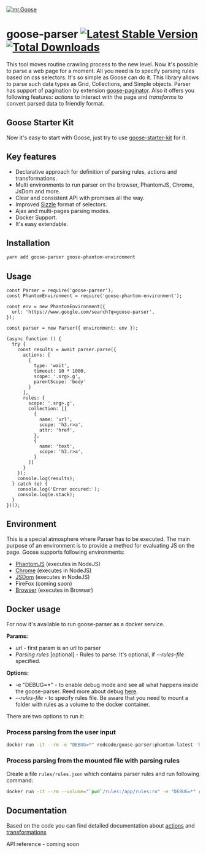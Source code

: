 [![mr.Goose](https://i.imgur.com/e0CPF7C.png)](http://goose.show)

# goose-parser [![Latest Stable Version](https://img.shields.io/npm/v/goose-parser.svg?style=flat)](https://www.npmjs.com/package/goose-parser) [![Total Downloads](https://img.shields.io/npm/dt/goose-parser.svg?style=flat)](https://www.npmjs.com/package/goose-parser)

This tool moves routine crawling process to the new level.
Now it's possible to parse a web page for a moment. 
All you need is to specify parsing rules based on css selectors. It's so simple as Goose can do it.
This library allows to parse such data types as Grid, Collections, and Simple objects.
Parser has support of pagination by extension [goose-paginator](https://github.com/redco/goose-paginator).
Also it offers you following features: *actions* to interact with the page and *transforms* to convert parsed data to friendly format.

## Goose Starter Kit
Now it's easy to start with Goose, just try to use [goose-starter-kit](https://github.com/redco/goose-starter-kit) for it.

## Key features
* Declarative approach for definition of parsing rules, actions and transformations.
* Multi environments to run parser on the browser, PhantomJS, Chrome, JsDom and more.
* Clear and consistent API with promises all the way.
* Improved [Sizzle](https://sizzlejs.com) format of selectors.
* Ajax and multi-pages parsing modes.
* Docker Support.
* It's easy extendable.

## Installation

```bash
yarn add goose-parser goose-phantom-environment
```

## Usage

```JS
const Parser = require('goose-parser');
const PhantomEnvironment = require('goose-phantom-environment');

const env = new PhantomEnvironment({
  url: 'https://www.google.com/search?q=goose-parser',
});

const parser = new Parser({ environment: env });

(async function () {
  try {
    const results = await parser.parse({
      actions: [
        {
          type: 'wait',
          timeout: 10 * 1000,
          scope: '.srg>.g',
          parentScope: 'body'
        }
      ],
      rules: {
        scope: '.srg>.g',
        collection: [[
          {
            name: 'url',
            scope: 'h3.r>a',
            attr: 'href',
          },
          {
            name: 'text',
            scope: 'h3.r>a',
          }
        ]]
      }
    });
    console.log(results);
  } catch (e) {
    console.log('Error occured:');
    console.log(e.stack);
  }
})();
```

## Environment
This is a special atmosphere where Parser has to be executed. The main purpose of an environment is to provide a method for evaluating JS on the page.
Goose supports following environments:
* [PhantomJS](https://github.com/redco/goose-phantom-environment) (executes in NodeJS)
* [Chrome](https://github.com/redco/goose-chrome-environment) (executes in NodeJS)
* [JSDom](https://github.com/redco/goose-jsdom-environment) (executes in NodeJS)
* FireFox (coming soon)
* [Browser](https://github.com/redco/goose-phantom-environment) (executes in Browser)

## Docker usage

For now it's available to run goose-parser as a docker service.

**Params:**

* *url* - first param is an url to parser
* *Parsing rules* [optional] - Rules to parse. It's optional, if *--rules-file* specified.

**Options:**

* -e "DEBUG=*" - to enable debug mode and see all what happens inside the goose-parser. Reed more about debug [here](https://www.npmjs.com/package/debug).
* *--rules-file* - to specify rules file. Be aware that you need to mount a folder with rules as a volume to the docker container.

There are two options to run it:

### Process parsing from the user input

```bash
docker run -it --rm -e "DEBUG=*" redcode/goose-parser:phantom-latest 'https://www.google.com/search?q=goose-parser' '{"actions": [{"type": "wait", "scope": ".g"}], "rules": {"scope": ".g", "collection": [[{"scope": ".r>a", "name": "name"}]]}}'
```

### Process parsing from the mounted file with parsing rules

Create a file `rules/rules.json` which contains parser rules and run following command:

```bash
docker run -it --rm --volume="`pwd`/rules:/app/rules:ro" -e "DEBUG=*" redcode/goose-parser:phantom-latest --rules-file="/app/rules/rules.json" 'https://www.google.com/search?q=goose-parser'
```

## Documentation
Based on the code you can find detailed documentation about [actions](https://github.com/redco/goose-parser/tree/master/lib/actions) and [transformations](https://github.com/redco/goose-parser/tree/master/lib/transforms)

API reference - coming soon
